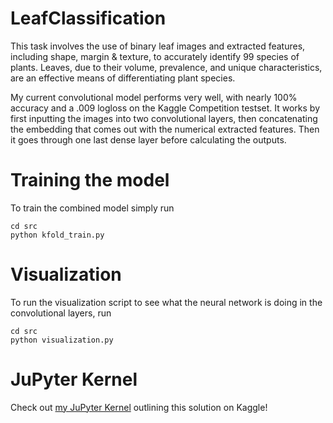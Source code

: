 # LeafClassification
This task involves the use of binary leaf images and extracted features, including shape, margin &amp; texture, to accurately identify 99 species of plants. Leaves, due to their volume, prevalence, and unique characteristics, are an effective means of differentiating plant species.

My current convolutional model performs very well, with nearly 100% accuracy and a .009 logloss on the Kaggle Competition testset. It works by first inputting the images into two convolutional layers, then concatenating the embedding that comes out with the numerical extracted features. Then it goes through one last dense layer before calculating the outputs.

# Training the model

To train the combined model simply run

```
cd src
python kfold_train.py
```

# Visualization

To run the visualization script to see what the neural network is doing in the convolutional layers, run

```
cd src
python visualization.py
```

# JuPyter Kernel

Check out [my JuPyter Kernel](https://www.kaggle.com/abhmul/leaf-classification/keras-convnet-lb-0-0052-w-visualization) outlining this solution on Kaggle!
